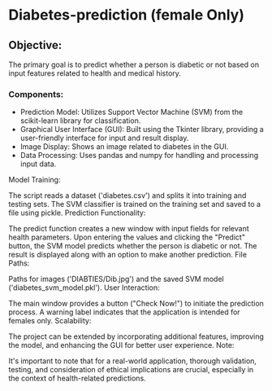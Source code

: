 # Diabetes-prediction (female Only)

<h2>Objective:</h2>
<p>The primary goal is to predict whether a person is diabetic or not based on input features related to health and medical history.</p>
<h3>Components:</h3>

<ul>
  <li>Prediction Model: Utilizes Support Vector Machine (SVM) from the scikit-learn library for classification.</li>
  <li>Graphical User Interface (GUI): Built using the Tkinter library, providing a user-friendly interface for input and result display.</li>
  <li>Image Display: Shows an image related to diabetes in the GUI.</li>
  <li>Data Processing: Uses pandas and numpy for handling and processing input data.</li>
</ul>





Model Training:

The script reads a dataset ('diabetes.csv') and splits it into training and testing sets.
The SVM classifier is trained on the training set and saved to a file using pickle.
Prediction Functionality:

The predict function creates a new window with input fields for relevant health parameters.
Upon entering the values and clicking the "Predict" button, the SVM model predicts whether the person is diabetic or not.
The result is displayed along with an option to make another prediction.
File Paths:

Paths for images ('DIABTIES/Dib.jpg') and the saved SVM model ('diabetes_svm_model.pkl').
User Interaction:

The main window provides a button ("Check Now!") to initiate the prediction process.
A warning label indicates that the application is intended for females only.
Scalability:

The project can be extended by incorporating additional features, improving the model, and enhancing the GUI for better user experience.
Note:

It's important to note that for a real-world application, thorough validation, testing, and consideration of ethical implications are crucial, especially in the context of health-related predictions.
